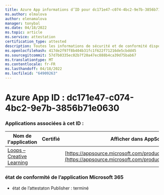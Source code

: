 ```yaml
---
title: Azure App informations d’ID pour dc171e47-c074-4bc2-9e7b-3856b71e0630
ms.author: elmalova
author: elenamalova
manager: tonybal
ms.date: 04/18/2022
ms.topic: article
ms.service: attestation
certification_type: attested
description: Toutes les informations de sécurité et de conformité disponibles pour dc171e47-c074-4bc2-9e7b-3856b71e0630.
ms.openlocfilehash: 417de2f97f8b404b31fc1f622f71216de5cbdd45
ms.sourcegitcommit: 57d7b0335ec02b7f20a47ec888b4ca39d75bab67
ms.translationtype: MT
ms.contentlocale: fr-FR
ms.lasthandoff: 04/18/2022
ms.locfileid: "64909263"
---
```

# <a name="azure-app-id-dc171e47-c074-4bc2-9e7b-3856b71e0630"></a>Azure App ID : dc171e47-c074-4bc2-9e7b-3856b71e0630


### <a name="apps-associated-with-this-id"></a>Applications associées à cet ID :
| **Nom de l'application** | **Certifié** | **Afficher dans AppSource** |
|--------------|---------------|-----------------------|
| [Loops – Creative Learning](../forward/WA200003074.md) |  | [https://appsource.microsoft.com/product/office/WA200003074](https://appsource.microsoft.com/product/office/WA200003074) |

### <a name="microsoft-365-app-compliance-status"></a>état de conformité de l’application Microsoft 365
- état de l’attestaton Publisher : terminé
